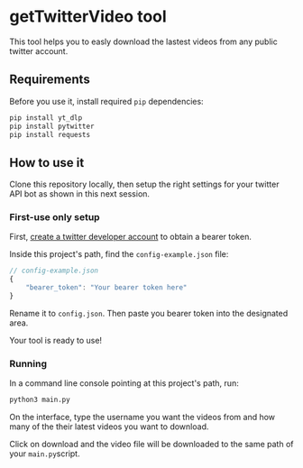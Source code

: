 # getTwitterVideo tool
This tool helps you to easly download the lastest videos from any public twitter account.

## Requirements
Before you use it, install required `pip` dependencies:
```bash
pip install yt_dlp
pip install pytwitter
pip install requests
```

## How to use it
Clone this repository locally, then setup the right settings for your twitter API bot as shown in this next session.

### First-use only setup
First, [create a twitter developer account](https://developer.twitter.com/en/docs/authentication/oauth-2-0/bearer-tokens) to obtain a bearer token.

Inside this project's path, find the `config-example.json` file:
```js
// config-example.json
{
    "bearer_token": "Your bearer token here"
}
```
Rename it to `config.json`. Then paste you bearer token into the designated area.

Your tool is ready to use!

### Running

In a command line console pointing at this project's path, run:
```bash
python3 main.py
```

On the interface, type the username you want the videos from and how many of the their latest videos you want to download.

Click on download and the video file will be downloaded to the same path of your `main.py`script.